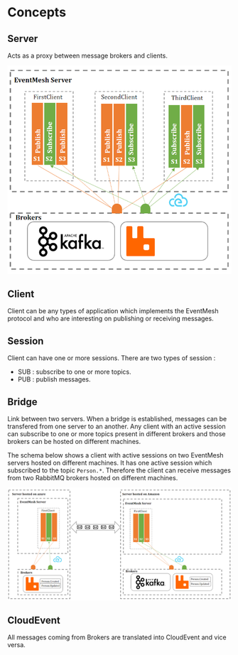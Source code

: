 # Concepts

## Server

Acts as a proxy between message brokers and clients.

![Architecture](images/eventmesh-1.png)

## Client

Client can be any types of application which implements the EventMesh protocol and who are interesting on publishing or receiving messages.

## Session

Client can have one or more sessions. 
There are two types of session :
* SUB : subscribe to one or more topics.
* PUB : publish messages.

## Bridge

Link between two servers. When a bridge is established, messages can be transfered from one server to an another.
Any client with an active session can subscribe to one or more topics present in different brokers and those brokers can be hosted on different machines.

The schema below shows a client with active sessions on two EventMesh servers hosted on different machines. 
It has one active session which subscribed to the topic `Person.*`. Therefore the client can receive messages from two RabbitMQ brokers hosted on different machines.

![Bridge](images/eventmesh-2.png)

## CloudEvent

All messages coming from Brokers are translated into CloudEvent and vice versa.